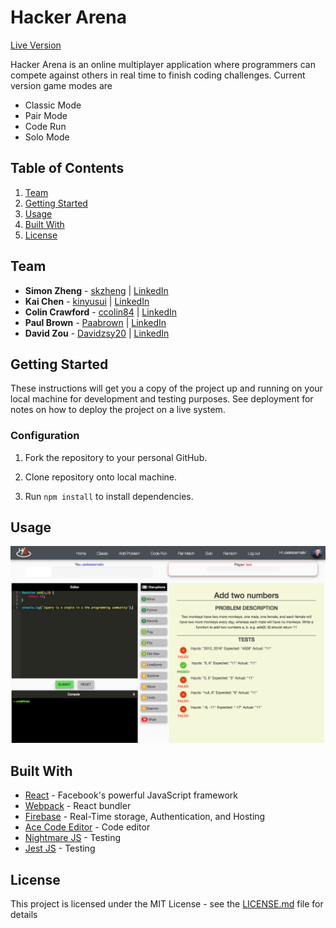 # Hacker Arena

[Live Version](https://hacker-arena.com/)

Hacker Arena is an online multiplayer application where programmers can compete against others in real time to finish coding challenges. Current version game modes are 

- Classic Mode
- Pair Mode
- Code Run
- Solo Mode

## Table of Contents

1. [Team](#team)
2. [Getting Started](#getting-started)
3. [Usage](#usage)
4. [Built With](#built-with)
5. [License](#license)

## Team

* **Simon Zheng** - [skzheng](https://github.com/skzheng) | [LinkedIn](https://www.linkedin.com/in/simonkzheng/)
* **Kai Chen** - [kinyusui](https://github.com/kinyusui) | [LinkedIn](https://www.linkedin.com/in/kai-chen-749a2161/)
* **Colin Crawford** - [ccolin84](https://github.com/ccolin84) | [LinkedIn](https://www.linkedin.com/in/colin-crawford-682a01b2/)
* **Paul Brown** - [Paabrown](https://github.com/Paabrown) | [LinkedIn](https://www.linkedin.com/in/paul-allen-brown/)
* **David Zou** - [Davidzsy20](https://github.com/Davidzsy20) | [LinkedIn](https://www.linkedin.com/in/david-s-zou-a6798975/)

## Getting Started

These instructions will get you a copy of the project up and running on your local machine for development and testing purposes. See deployment for notes on how to deploy the project on a live system.

### Configuration

1. Fork the repository to your personal GitHub.

2. Clone repository onto local machine.

3. Run ```npm install``` to install dependencies.

## Usage

![Splash](/hacker-arena/public/assets/ClassicSS.png)

## Built With

* [React](https://facebook.github.io/react/) - Facebook's powerful JavaScript framework
* [Webpack](https://webpack.github.io/) - React bundler
* [Firebase](https://github.com/firebase/) - Real-Time storage, Authentication, and Hosting
* [Ace Code Editor](https://github.com/ajaxorg/ace) - Code editor 
* [Nightmare JS](https://github.com/segmentio/nightmare) - Testing
* [Jest JS](https://facebook.github.io/jest/) - Testing

## License

This project is licensed under the MIT License - see the [LICENSE.md](LICENSE.md) file for details

